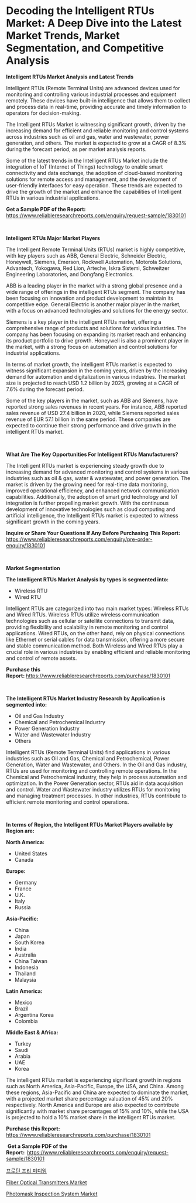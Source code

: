 <p><h1>Decoding the Intelligent RTUs Market: A Deep Dive into the Latest Market Trends, Market Segmentation, and Competitive Analysis</h1></p><p><strong>Intelligent RTUs Market Analysis and Latest Trends</strong></p>
<p><p>Intelligent RTUs (Remote Terminal Units) are advanced devices used for monitoring and controlling various industrial processes and equipment remotely. These devices have built-in intelligence that allows them to collect and process data in real-time, providing accurate and timely information to operators for decision-making.</p><p>The Intelligent RTUs Market is witnessing significant growth, driven by the increasing demand for efficient and reliable monitoring and control systems across industries such as oil and gas, water and wastewater, power generation, and others. The market is expected to grow at a CAGR of 8.3% during the forecast period, as per market analysis reports.</p><p>Some of the latest trends in the Intelligent RTUs Market include the integration of IoT (Internet of Things) technology to enable smart connectivity and data exchange, the adoption of cloud-based monitoring solutions for remote access and management, and the development of user-friendly interfaces for easy operation. These trends are expected to drive the growth of the market and enhance the capabilities of Intelligent RTUs in various industrial applications.</p></p>
<p><strong>Get a Sample PDF of the Report:&nbsp;</strong> <a href="https://www.reliableresearchreports.com/enquiry/request-sample/1830101">https://www.reliableresearchreports.com/enquiry/request-sample/1830101</a></p>
<p>&nbsp;</p>
<p><strong>Intelligent RTUs Major Market Players</strong></p>
<p><p>The Intelligent Remote Terminal Units (RTUs) market is highly competitive, with key players such as ABB, General Electric, Schneider Electric, Honeywell, Siemens, Emerson, Rockwell Automation, Motorola Solutions, Advantech, Yokogawa, Red Lion, Arteche, Iskra Sistemi, Schweitzer Engineering Laboratories, and Dongfang Electronics.</p><p>ABB is a leading player in the market with a strong global presence and a wide range of offerings in the intelligent RTUs segment. The company has been focusing on innovation and product development to maintain its competitive edge. General Electric is another major player in the market, with a focus on advanced technologies and solutions for the energy sector.</p><p>Siemens is a key player in the intelligent RTUs market, offering a comprehensive range of products and solutions for various industries. The company has been focusing on expanding its market reach and enhancing its product portfolio to drive growth. Honeywell is also a prominent player in the market, with a strong focus on automation and control solutions for industrial applications.</p><p>In terms of market growth, the intelligent RTUs market is expected to witness significant expansion in the coming years, driven by the increasing demand for automation and digitalization in various industries. The market size is projected to reach USD 1.2 billion by 2025, growing at a CAGR of 7.6% during the forecast period.</p><p>Some of the key players in the market, such as ABB and Siemens, have reported strong sales revenues in recent years. For instance, ABB reported sales revenue of USD 27.4 billion in 2020, while Siemens reported sales revenue of EUR 57.1 billion in the same period. These companies are expected to continue their strong performance and drive growth in the intelligent RTUs market.</p></p>
<p>&nbsp;</p>
<p><strong>What Are The Key Opportunities For Intelligent RTUs Manufacturers?</strong></p>
<p><p>The Intelligent RTUs market is experiencing steady growth due to increasing demand for advanced monitoring and control systems in various industries such as oil & gas, water & wastewater, and power generation. The market is driven by the growing need for real-time data monitoring, improved operational efficiency, and enhanced network communication capabilities. Additionally, the adoption of smart grid technology and IoT integration is further propelling market growth. With the continuous development of innovative technologies such as cloud computing and artificial intelligence, the Intelligent RTUs market is expected to witness significant growth in the coming years.</p></p>
<p><strong>Inquire or Share Your Questions If Any Before Purchasing This Report:</strong> <a href="https://www.reliableresearchreports.com/enquiry/pre-order-enquiry/1830101">https://www.reliableresearchreports.com/enquiry/pre-order-enquiry/1830101</a></p>
<p>&nbsp;</p>
<p><strong>Market Segmentation</strong></p>
<p><strong>The Intelligent RTUs Market Analysis by types is segmented into:</strong></p>
<p><ul><li>Wireless RTU</li><li>Wired RTU</li></ul></p>
<p><p>Intelligent RTUs are categorized into two main market types: Wireless RTUs and Wired RTUs. Wireless RTUs utilize wireless communication technologies such as cellular or satellite connections to transmit data, providing flexibility and scalability in remote monitoring and control applications. Wired RTUs, on the other hand, rely on physical connections like Ethernet or serial cables for data transmission, offering a more secure and stable communication method. Both Wireless and Wired RTUs play a crucial role in various industries by enabling efficient and reliable monitoring and control of remote assets.</p></p>
<p><strong>Purchase this Report:&nbsp;</strong><a href="https://www.reliableresearchreports.com/purchase/1830101">https://www.reliableresearchreports.com/purchase/1830101</a></p>
<p>&nbsp;</p>
<p><strong>The Intelligent RTUs Market Industry Research by Application is segmented into:</strong></p>
<p><ul><li>Oil and Gas Industry</li><li>Chemical and Petrochemical Industry</li><li>Power Generation Industry</li><li>Water and Wastewater Industry</li><li>Others</li></ul></p>
<p><p>Intelligent RTUs (Remote Terminal Units) find applications in various industries such as Oil and Gas, Chemical and Petrochemical, Power Generation, Water and Wastewater, and Others. In the Oil and Gas industry, RTUs are used for monitoring and controlling remote operations. In the Chemical and Petrochemical industry, they help in process automation and optimization. In the Power Generation sector, RTUs aid in data acquisition and control. Water and Wastewater industry utilizes RTUs for monitoring and managing treatment processes. In other industries, RTUs contribute to efficient remote monitoring and control operations.</p></p>
<p>&nbsp;</p>
<p><strong>In terms of Region, the Intelligent RTUs Market Players available by Region are:</strong></p>
<p>
    <p> <strong> North America: </strong>
        <ul>
            <li>United States</li>
            <li>Canada</li>
        </ul>
        </p> 
    <p> <strong> Europe: </strong>
        <ul>
            <li>Germany</li>
            <li>France</li>
            <li>U.K.</li>
            <li>Italy</li>
            <li>Russia</li>
        </ul>
        </p> 
    <p> <strong> Asia-Pacific: </strong>
        <ul>
            <li>China</li>
            <li>Japan</li>
            <li>South Korea</li>
            <li>India</li>
            <li>Australia</li>
            <li>China Taiwan</li>
            <li>Indonesia</li>
            <li>Thailand</li>
            <li>Malaysia</li>
        </ul>
        </p> 
    <p> <strong> Latin America: </strong>
        <ul>
            <li>Mexico</li>
            <li>Brazil</li>
            <li>Argentina Korea</li>
            <li>Colombia</li>
        </ul>
        </p> 
    <p> <strong> Middle East & Africa: </strong>
        <ul>
            <li>Turkey</li>
            <li>Saudi</li>
            <li>Arabia</li>
            <li>UAE</li>
            <li>Korea</li>
        </ul>
    </p>
    </p>
<p><p>The intelligent RTUs market is experiencing significant growth in regions such as North America, Asia-Pacific, Europe, the USA, and China. Among these regions, Asia-Pacific and China are expected to dominate the market, with a projected market share percentage valuation of 45% and 20% respectively. North America and Europe are also expected to contribute significantly with market share percentages of 15% and 10%, while the USA is projected to hold a 10% market share in the intelligent RTUs market.</p></p>
<p><strong>Purchase this Report: </strong><a href="https://www.reliableresearchreports.com/purchase/1830101">https://www.reliableresearchreports.com/purchase/1830101</a></p>
<p>&nbsp;<strong>Get a Sample PDF of the Report:&nbsp;&nbsp;</strong><a href="https://www.reliableresearchreports.com/enquiry/request-sample/1830101">https://www.reliableresearchreports.com/enquiry/request-sample/1830101</a></p>
<p><strong></strong></p>
<p><p><a href="https://github.com/JackieFauhey9089475/Market-Research-Report-List-1/blob/main/286377112374.md">프로틴 프리 미디엄</a></p><p><a href="https://github.com/nathandecarvalho/Market-Research-Report-List-2/blob/main/fiber-optical-transmitters-market.md">Fiber Optical Transmitters Market</a></p><p><a href="https://github.com/kosella/Market-Research-Report-List-2/blob/main/photomask-inspection-system-market.md">Photomask Inspection System Market</a></p></p>